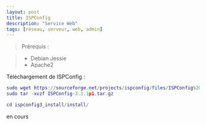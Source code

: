 ```yaml
---
layout: post
title: ISPConfig
description: "Service Web"
tags: [réseau, serveur, web, admin]
---
```


> Prérequis :

> - Debian Jessie
> - Apache2

Téléchargement de ISPConfig :

```lua
sudo wget https://sourceforge.net/projects/ispconfig/files/ISPConfig%203/ISPConfig-3.1.1p1/ISPConfig-3.1.1p1.tar.gz
sudo tar -xvzf ISPConfig-3.1.1p1.tar.gz
```

```lua
cd ispconfig3_install/install/
```

en cours
